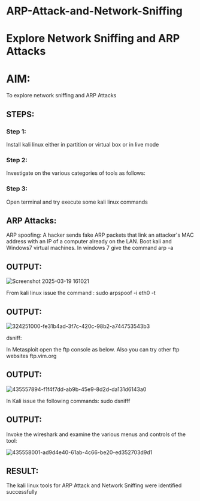 # ARP-Attack-and-Network-Sniffing
# Explore Network Sniffing and ARP Attacks

# AIM:

To explore network sniffing and ARP Attacks

## STEPS:

### Step 1:

Install kali linux either in partition or virtual box or in live mode

### Step 2:

Investigate on the various categories of tools as follows:


### Step 3:
Open terminal and try execute some kali linux commands

## ARP Attacks:  
ARP spoofing: A hacker sends fake ARP packets that link an attacker's MAC address with an IP of a computer already on the LAN. 
Boot kali and Windows7 virtual machines.
In windows 7 give the command arp -a
## OUTPUT:

![Screenshot 2025-03-19 161021](https://github.com/user-attachments/assets/948fee18-dd46-4102-ad24-811fd26ff538)


From kali linux issue the command :
sudo arpspoof -i eth0 -t <target system> <gateway>
## OUTPUT:

![324251000-fe31b4ad-3f7c-420c-98b2-a744753543b3](https://github.com/user-attachments/assets/86f59e28-5e6b-48e7-8473-753732279cbf)



 dsniff:

In Metasploit open the ftp console as below. Also you can try other ftp websites ftp.vim.org
## OUTPUT:

![435557894-f1f4f7dd-ab9b-45e9-8d2d-da131d6143a0](https://github.com/user-attachments/assets/448d0280-5fe5-4ad6-bc78-0e97fa0f7074)


In Kali issue the following commands:
sudo dsnifff
## OUTPUT:


Invoke the wireshark and examine the various menus  and controls of the tool:

![435558001-ad9d4e40-61ab-4c66-be20-ed352703d9d1](https://github.com/user-attachments/assets/e3ea09da-c012-4c69-bfce-b36fadd2f08e)


## RESULT:
The kali linux tools for ARP Attack and Network Sniffing were identified successfully
